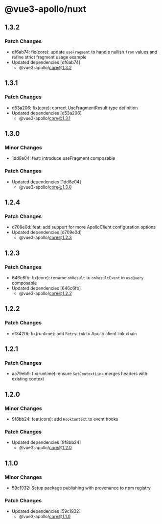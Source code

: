 # @vue3-apollo/nuxt

## 1.3.2

### Patch Changes

- df6ab74: fix(core): update `useFragment` to handle nullish `from` values and refine strict fragment usage example
- Updated dependencies [df6ab74]
  - @vue3-apollo/core@1.3.2

## 1.3.1

### Patch Changes

- d53a206: fix(core): correct UseFragmentResult type definition
- Updated dependencies [d53a206]
  - @vue3-apollo/core@1.3.1

## 1.3.0

### Minor Changes

- 1dd8e04: feat: introduce useFragment composable

### Patch Changes

- Updated dependencies [1dd8e04]
  - @vue3-apollo/core@1.3.0

## 1.2.4

### Patch Changes

- d709e0d: feat: add support for more ApolloClient configuration options
- Updated dependencies [d709e0d]
  - @vue3-apollo/core@1.2.3

## 1.2.3

### Patch Changes

- 646c6fb: fix(core): rename `onResult` to `onResultEvent` in `useQuery` composable
- Updated dependencies [646c6fb]
  - @vue3-apollo/core@1.2.2

## 1.2.2

### Patch Changes

- ef342f6: fix(runtime): add `RetryLink` to Apollo client link chain

## 1.2.1

### Patch Changes

- aa79eb9: fix(runtime): ensure `SetContextLink` merges headers with existing context

## 1.2.0

### Minor Changes

- 9f8bb24: feat(core): add `HookContext` to event hooks

### Patch Changes

- Updated dependencies [9f8bb24]
  - @vue3-apollo/core@1.2.0

## 1.1.0

### Minor Changes

- 59c1932: Setup package publishing with provenance to npm registry

### Patch Changes

- Updated dependencies [59c1932]
  - @vue3-apollo/core@1.1.0
